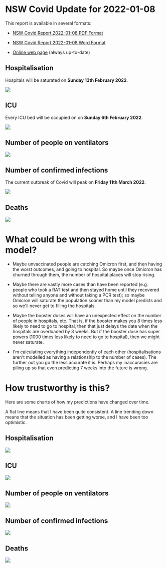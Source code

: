 # NSW Covid Update for 2022-01-08

This report is available in several formats:

- [NSW Covid Report 2022-01-08 PDF Format](https://github.com/solresol/yet-another-pandemic-prediction/raw/main/output/2022-01-08/nsw-covid-report-2022-01-08.pdf)

- [NSW Covid Report 2022-01-08 Word Format](https://github.com/solresol/yet-another-pandemic-prediction/raw/main/output/2022-01-08/nsw-covid-report-2022-01-08.docx)

- [Online web page](https://github.com/solresol/yet-another-pandemic-prediction/tree/main/output/README.md) (always up-to-date)


## Hospitalisation

Hospitals will be saturated on **Sunday 13th February 2022**.

![](2022-01-08/hospitalisation.png)

## ICU

Every ICU bed will be occupied on on **Sunday 6th February 2022**.


![](2022-01-08/icu.png)

## Number of people on ventilators

![](2022-01-08/ventilators.png)

## Number of confirmed infections

The current outbreak of Covid will peak on **Friday 11th March 2022**.

![](2022-01-08/infection.png)

## Deaths

![](2022-01-08/deaths.png)


# What could be wrong with this model?

- Maybe unvaccinated people are catching Omicron first, and then having the worst outcomes, and going to hospital. So maybe once Omicron has churned through them, the number of hospital places will stop rising.

- Maybe there are vastly more cases than have been reported (e.g. people who took a RAT test and then stayed home until they recovered without telling anyone and without taking a PCR test); so maybe Omicron will saturate the population sooner than my model predicts and so we'll never get to filling the hospitals.

- Maybe the booster doses will have an unexpected effect on the number of people in hospitals, etc. That is, if the booster makes you 8 times less likely to need to go to hospital, then that just delays the date when the hospitals are overloaded by 3 weeks. But if the booster dose has super powers (1000 times less likely to need to go to hospital), then we might never saturate.

- I'm calculating everything independently of each other (hospitalisations aren't modelled as having a relationship to the number of cases). The further out you go the less accurate it is. Perhaps my inaccuracies are piling up so that even predicting 7 weeks into the future is wrong.

# How trustworthy is this?

Here are some charts of how my predictions have changed over time.

A flat line means that I have been quite consistent. A line trending down means that the situation
has been getting worse, and I have been too optimistic.

## Hospitalisation

![](2022-01-08/historical/hospitalisation.png)

## ICU

![](2022-01-08/historical/icu.png)

## Number of people on ventilators

![](2022-01-08/historical/ventilators.png)

## Number of confirmed infections

![](2022-01-08/historical/infection.png)

## Deaths

![](2022-01-08/historical/deaths.png)

